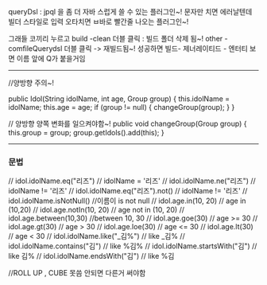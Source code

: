 queryDsl : jpql 을 좀 더 자바 스럽게 쓸 수 있는 플러그인~!
                 문자만 치면 에러날텐데 빌더 스타일로 입력
                 오타치면 ㅂ바로 빨간줄 나오는 플러그인~!

그래들 코끼리 누르고 
build -clean 더블 클릭 : 빌드 폴더 삭제 됨~!
 other - comfileQuerydsl 더블 클릭 -> 재빌드됨~!
성공하면
빌드- 제너레이티드 - 엔터티 보면 이름 앞에 Q가 붙을거임


---
//양방향 주의~!

public Idol(String idolName, int age, Group group) {
this.idolName = idolName;
this.age = age;
if (group != null) {
changeGroup(group);
}
}

// 양방향 양쪽 변화를 일으켜야함~!
public void changeGroup(Group group) {
this.group = group;
group.getIdols().add(this);
}

---
### 문법

//        idol.idolName.eq("리즈") // idolName = '리즈'
//        idol.idolName.ne("리즈") // idolName != '리즈'
//        idol.idolName.eq("리즈").not() // idolName != '리즈'
//        idol.idolName.isNotNull() //이름이 is not null
//        idol.age.in(10, 20) // age in (10,20)
//        idol.age.notIn(10, 20) // age not in (10, 20)
//        idol.age.between(10,30) //between 10, 30
//        idol.age.goe(30) // age >= 30
//        idol.age.gt(30) // age > 30
//        idol.age.loe(30) // age <= 30
//        idol.age.lt(30) // age < 30
//        idol.idolName.like("_김%")  // like _김%
//        idol.idolName.contains("김") // like %김%
//        idol.idolName.startsWith("김") // like 김%
 //        idol.idolName.endsWith("김") // like %김


//ROLL UP , CUBE 못씀
안되면 다른거 써야함
